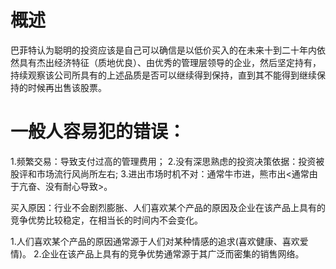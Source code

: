 # 概述
巴菲特认为聪明的投资应该是自己可以确信是以低价买入的在未来十到二十年内依然具有杰出经济特征（质地优良）、由优秀的管理层领导的企业，然后坚定持有，持续观察该公司所具有的上述品质是否可以继续得到保持，直到其不能得到继续保持的时候再出售该股票。  


# 一般人容易犯的错误：
1.频繁交易：导致支付过高的管理费用；
2.没有深思熟虑的投资决策依据：投资被股评和市场流行风尚所左右;
3.进出市场时机不对：通常牛市进，熊市出<通常由于亢奋、没有耐心导致>。

买入原因：行业不会剧烈膨胀、人们喜欢某个产品的原因及企业在该产品上具有的竞争优势比较稳定，在相当长的时间内不会变化。

1.人们喜欢某个产品的原因通常源于人们对某种情感的追求(喜欢健康、喜欢爱情)。
2.企业在该产品上具有的竞争优势通常源于其广泛而密集的销售网络。







